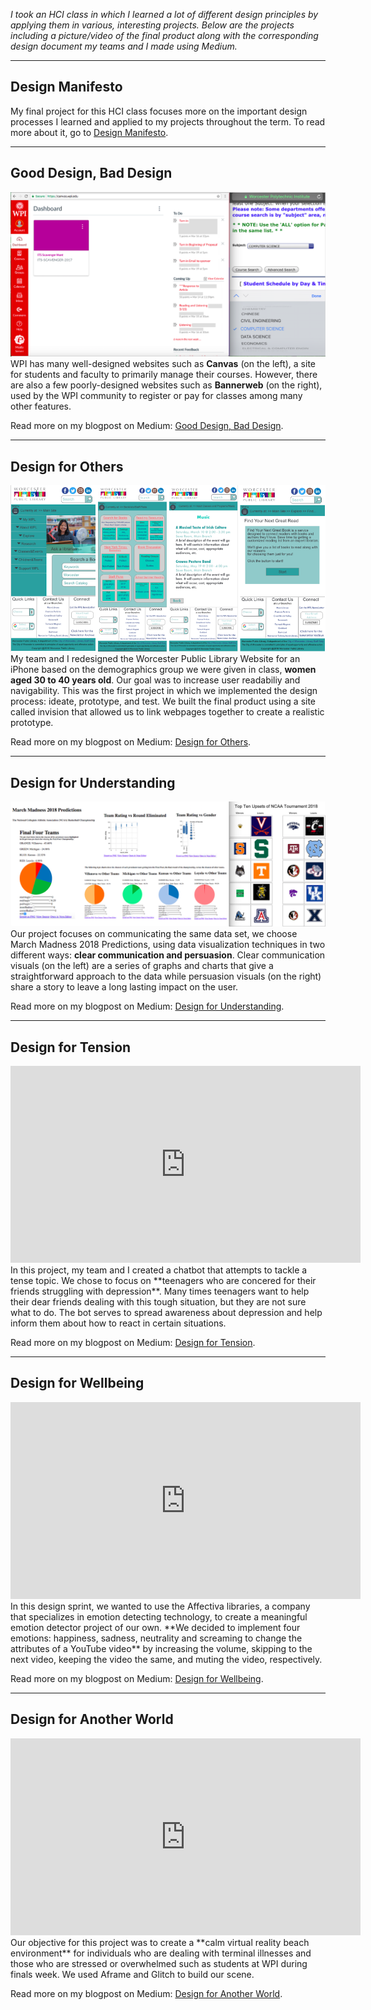 
*I took an HCI class in which I learned a lot of different design principles by applying them in various, interesting projects. Below are the projects including a picture/video of the final product along with the corresponding design document my teams and I made using Medium.*

*********

## Design Manifesto

My final project for this HCI class focuses more on the important design processes I learned and applied to my projects throughout the term. To read more about it, go to [Design Manifesto](https://vanand23.github.io/HCI.Design.Manifesto/).

*********

## Good Design, Bad Design

![Image1](Good-Bad-Design.png)
WPI has many well-designed websites such as **Canvas** (on the left), a site for students and faculty to primarily manage their courses. However, there are also a few poorly-designed websites such as **Bannerweb** (on the right), used by the WPI community to register or pay for classes among many other features. 

Read more on my blogpost on Medium: [Good Design, Bad Design](https://medium.com/@vandana1anand/bad-design-732129827e4c). 

*********

## Design for Others

![Image2](Design-for-Others.png)
My team and I redesigned the Worcester Public Library Website for an iPhone based on the demographics group we were given in class, **women aged 30 to 40 years old**. Our goal was to increase user readabiliy and navigability. This was the first project in which we implemented the design process: ideate, prototype, and test. We built the final product using a site called invision that allowed us to link webpages together to create a realistic prototype.  

Read more on my blogpost on Medium: [Design for Others](https://medium.com/design-for-others/design-for-others-redesigning-the-worcester-public-library-site-95cec1781f9f).

*********

## Design for Understanding

![Image3](Design-for-Understanding.png)
Our project focuses on communicating the same data set, we choose March Madness 2018 Predictions, using data visualization techniques in two different ways: **clear communication and persuasion**. Clear communication visuals (on the left) are a series of graphs and charts that give a straightforward approach to the data while persuasion visuals (on the right) share a story to leave a long lasting impact on the user. 

Read more on my blogpost on Medium: [Design for Understanding](https://medium.com/design-for-understanding/design-for-understanding-clear-communication-versus-persuasion-e634f93a998e).

*********

## Design for Tension

<iframe width="560" height="315" src="https://www.youtube.com/embed/zDlTJC17kok" frameborder="0" allow="autoplay; encrypted-media" allowfullscreen></iframe>
In this project, my team and I created a chatbot that attempts to tackle a tense topic. We chose to focus on **teenagers who are concered for their friends struggling with depression**. Many times teenagers want to help their dear friends dealing with this tough situation, but they are not sure what to do. The bot serves to spread awareness about depression and help inform them about how to react in certain situations. 

Read more on my blogpost on Medium: [Design for Tension](https://medium.com/design-for-tension/design-for-tension-designing-a-chat-box-for-friends-of-depressed-people-4275612161d).

*********

## Design for Wellbeing
<iframe width="560" height="315" src="https://www.youtube.com/embed/u4Yh94ZXraU" frameborder="0" allow="autoplay; encrypted-media" allowfullscreen></iframe>
In this design sprint, we wanted to use the Affectiva libraries, a company that specializes in emotion detecting technology, to create a meaningful emotion detector project of our own. **We decided to implement four emotions: happiness, sadness, neutrality and screaming to change the attributes of a YouTube video** by increasing the volume, skipping to the next video, keeping the video the same, and muting the video, respectively.

Read more on my blogpost on Medium: [Design for Wellbeing](https://medium.com/design-for-wellbeing/design-for-wellbeing-creating-an-emotion-detector-to-control-videos-41709636be07).

*********

## Design for Another World
<iframe width="560" height="315" src="https://www.youtube.com/embed/bkJJIyQPDPU" frameborder="0" allow="autoplay; encrypted-media" allowfullscreen></iframe>
Our objective for this project was to create a **calm virtual reality beach environment** for individuals who are dealing with terminal illnesses and those who are stressed or overwhelmed such as students at WPI during finals week. We used Aframe and Glitch to build our scene. 

Read more on my blogpost on Medium: [Design for Another World](https://medium.com/design-for-another-world/design-for-another-world-virtual-reality-beach-scene-35590de784dd).
